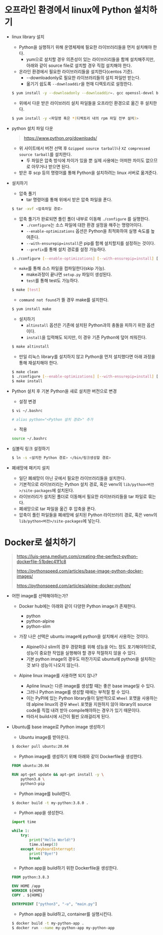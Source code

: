 # 오프라인 환경에서 linux에 Python 설치하기

- linux library 설치

  - Python을 실행하기 위해 운영체제에 필요한 라이브러리들을 먼저 설치해야 한다.
    - yum으로 설치할 경우 의존성이 있는 라이브러리들을 함께 설치해주지만, 아래와 같이 source file로 설치할 경우 직접 설치해야 한다.
  - 온라인 환경에서 필요한 라이브러리들을 설치한다(centos 기준).
    - --downloadonly로 필요한 라이브러리들의 설치 파일만 받는다.
    - 옮기기 쉽도록 `--downloaddir`을 현재 디렉토리로 설정한다.

  ```bash
  $ yum install -y --downloadonly --downloaddir=. gcc openssl-devel bzip2-devel libffi-devel
  ```

  - 위에서 다운 받은 라이브러리 설치 파일들을 오프라인 환경으로 옮긴 후 설치한다.

  ```bash
  $ yum install -y <파일명 혹은 *(디렉토리 내의 rpm 파일 전부 설치)>
  ```



- python 설치 파일 다운

  > https://www.python.org/downloads/

  - 위 사이트에서 버전 선택 후 `Gzipped source tarball`나 `XZ compressed source tarball`를 설치한다.
    - 두 파일은 압축 방식에 차이가 있을 뿐 실제 사용에는 어떠한 차이도 없으므로 아무거나 받으면 된다.
  - 받은 후 scp 등의 명령어를 통해 Python을 설치하려는 linux 서버로 옮겨준다.



- 설치하기

  - 압축 풀기
    - tar 명령어를 통해 위에서 받은 압축 파일을 푼다.

  ```bash
  $ tar -xvf <압축파일 경로>
  ```

  - 압축 풀기가 완료되면 풀린 폴더 내부로 이동해 `./configure` 를 실행한다.
    - `./configure`는 소스 파일에 대한 환경 설정을 해주는 명령어이다.
    - `--enable-optimizations` 옵션은 Python을 최적화하여 실행 속도를 높여준다.
    - `--with-ensurepip=install`은 pip를 함께 설치할지를 설정하는 것이다.
    - `--prefix`를 통해 설치 경로를 설정 가능하다.
  
  ```bash
  $ ./configure [--enable-optimizations] [--with-ensurepip=install] [--prefix=설치 경로]
  ```
  
  - `make`를 통해 소스 파일을 컴파일한다(skip 가능).
    - make과정이 끝나면 `setup.py` 파일이 생성된다.
    - `test`를 통해 test도 가능하다.
  
  
  ```bash
  $ make [test]
  ```
  
  - `command not found`가 뜰 경우 make를 설치한다.
  
  ```bash
  $ yum install make
  ```
  
  - 설치하기
    - `altinstall` 옵션은 기존에 설치된 Python과의 충돌을 피하기 위한 옵션이다.
    - `install`을 입력해도 되지만, 이 경우 기존 Python에 덮어 씌워진다.
  
  ```bash
  $ make altinstall
  ```
  
  - 만일 리눅스 library를 설치하지 않고 Python을 먼저 설치했다면 아래 과정을 통해 재설치해야 한다.
  
  ```bash
  $ make clean
  $ ./configure [--enable-optimizations] [--with-ensurepip=install] [--prefix=설치 경로]
  $ make install
  ```



- Python 설치 후 기본 Python을 새로 설치한 버전으로 변경

  - 설정 변경

  ```bash
  $ vi ~/.bashrc
  
  # alias python="<Python 설치 경로>" 추가
  ```

  - 적용

  ```bash
  source ~/.bashrc
  ```




- 심볼릭 링크 설정하기

  ```bash
  $ ln -s <설치한 Python 경로> </bin/링크생성할 경로>
  ```

  

- 폐쇄망에 패키지 설치
  - 일단 폐쇄망이 아닌 곳에서 필요한 라이브러리들을 설치한다.
  - 기본적으로 라이브러리는 Python 설치 경로, 혹은 venv의 `lib/python<버전>/site-packages`에 설치된다.
  - 라이브러리가 설치된 폴더로 이동해서 필요한 라이브러리들을 tar 파일로 묶는다.
  - 폐쇄망으로 tar 파일을 옮긴 후 압축을 푼다.
  - 압축이 풀린 파일들을 폐쇄망에 설치된 Python 라이브러리 경로, 혹은 venv의 `lib/python<버전>/site-packages`에 넣는다.





# Docker로 설치하기

> https://luis-sena.medium.com/creating-the-perfect-python-dockerfile-51bdec41f1c8
>
> https://pythonspeed.com/articles/base-image-python-docker-images/
>
> https://pythonspeed.com/articles/alpine-docker-python/

- 어떤 image를 선택해야하는가?

  - Docker hub에는 아래와 같이 다양한 Python image가 존재한다.
    - python
    - python-alpine
    - python-slim
  - 가장 나은 선택은 ubuntu image에 python을 설치해서 사용하는 것이다.
    - Alpine이나 slim의 경우 경량화를 위해 성능을 어느 정도 포기해야하므로, 성능이 중요한 작업을 실행해야 할 경우 적절하지 않을 수 있다.
    - 기본 python image의 경우도 마찬가지로 ubuntu에 python을 설치하는 것 보다 성능이 나오지 않는다.

  - Alpine linux image를 사용하면 되지 않나?
    - Apline linux는 다른 image를 생성할 때는 좋은 base image일 수 있다.
    - 그러나 Python image를 생성할 때에는 부적절 할 수 있다.
    - 이는 PyPI에 있는 Python library들이 일반적으로 `Wheel` 포맷을 사용하는데 alpine linux의 경우 `Wheel` 포맷을 지원하지 않아 library의 source code를 직접 내려 받아 compile해야하는 경우가 있기 때문이다.
    - 따라서 build시에 시간이 훨씬 오래걸리게 된다.



- Ubuntu를 base image로 Python image 생성하기

  - Ubuntu image를 받아온다.

  ```bash
  $ docker pull ubuntu:20.04
  ```

  - Python image를 생성하기 위해 아래와 같이 Dockerfile을 생성한다.

  ```dockerfile
  FROM ubuntu:20.04
  
  RUN apt-get update && apt-get install -y \
      python3.8 \
      python3-pip
  ```

  - Python image를 build한다.

  ```bash
  $ docker build -t my-python:3.8.0 .
  ```

  - Python app을 생성한다.

  ```python
  import time
  
  while 1:
      try:
          print("Hello World!")
          time.sleep(3)
      except KeyboardInterrupt:
          print("Bye!")
          break
  ```

  - Python app을 build하기 위한 Dockerfile을 생성한다.

  ```dockerfile
  FROM python:3.8.3
  
  ENV HOME /app
  WORKDIR ${HOME}
  COPY . ${HOME}
  
  ENTRYPOINT ["python3", "-u", "main.py"]
  ```

  - Python app을 build하고, container를 실행시킨다.

  ```bash
  $ docker build -t my-python-app .
  $ docker run --name my-python-app my-python-app
  ```

  

  

  

  

  



